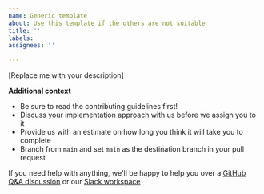 ```yaml
---
name: Generic template
about: Use this template if the others are not suitable
title: ''
labels:
assignees: ''

---
```


[Replace me with your description]


**Additional context**
- Be sure to read the contributing guidelines first!
- Discuss your implementation approach with us before we assign you to it
- Provide us with an estimate on how long you think it will take you to complete
- Branch from `main` and set `main` as the destination branch in your pull request

If you need help with anything, we'll be happy to help you over a [GitHub Q&A discussion](https://github.com/Project-Books/book-project/discussions/categories/q-a) or our [Slack workspace](https://teambookproject.slack.com/join/shared_invite/zt-punc8os7-Iz9PTCAkYcO_0S~XwtO5_A#/shared-invite/email)
